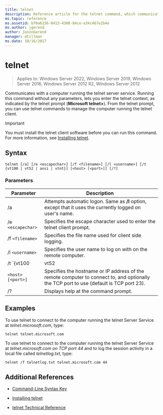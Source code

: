 ```yaml
---
title: telnet
description: Reference article for the telnet command, which communicates with a computer running the telnet server service.
ms.topic: reference
ms.assetid: b70a6156-9413-4300-84ce-a34c467e2b4e
ms.author: jgerend
author: JasonGerend
manager: mtillman
ms.date: 10/16/2017
---
```


# telnet

>Applies to: Windows Server 2022, Windows Server 2019, Windows Server 2016, Windows Server 2012 R2, Windows Server 2012

Communicates with a computer running the telnet server service. Running this command without any parameters, lets you enter the telnet context, as indicated by the telnet prompt (**Microsoft telnet>**). From the telnet prompt, you can use telnet commands to manage the computer running the telnet client.

> [!IMPORTANT]
> You must install the telnet client software before you can run this command. For more information, see [Installing telnet](/previous-versions/windows/it-pro/windows-server-2008-R2-and-2008/cc754293(v=ws.10)).

## Syntax

```
telnet [/a] [/e <escapechar>] [/f <filename>] [/l <username>] [/t {vt100 | vt52 | ansi | vtnt}] [<host> [<port>]] [/?]
```

### Parameters

| Parameter | Description |
|--|--|
| /a | Attempts automatic logon. Same as **/l** option, except that it uses the currently logged on user's name. |
| /e `<escapechar>` | Specifies the escape character used to enter the telnet client prompt. |
| /f `<filename>` | Specifies the file name used for client side logging. |
| /l `<username>` | Specifies the user name to log on with on the remote computer. |
| /t `{vt100 | vt52 | ansi | vtnt}` | Specifies the terminal type. Supported terminal types are **vt100**, **vt52**, **ansi**, and **vtnt**. |
| `<host> [<port>]` | Specifies the hostname or IP address of the remote computer to connect to, and optionally the TCP port to use (default is TCP port 23). |
| /? | Displays help at the command prompt. |

## Examples

To use telnet to connect to the computer running the telnet Server Service at *telnet.microsoft.com*, type:

```
telnet telnet.microsoft.com
```

To use telnet to connect to the computer running the telnet Server Service at *telnet.microsoft.com on TCP port 44* and to log the session activity in a local file called *telnetlog.txt*, type:

```
telnet /f telnetlog.txt telnet.microsoft.com 44
```

## Additional References

- [Command-Line Syntax Key](command-line-syntax-key.md)

- [Installing telnet](/previous-versions/windows/it-pro/windows-server-2008-R2-and-2008/cc754293(v=ws.10))

- [telnet Technical Reference](/previous-versions/windows/it-pro/windows-server-2008-R2-and-2008/cc754987(v=ws.10))
